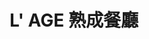 ---
title: "L' AGE 熟成餐廳"
description: "L' AGE 熟成餐廳"
layout: shop
keywords:
  - 美食競賽
  - 台灣美食
  - 美食精選
datePublished: "2025-06-30"
dateModified: "2025-07-03"
city: "台北市"
district: "大安區"
address: "台北市大安區仁愛路三段143巷25號"
phone: "0227113881"
geo: "25.03960909993349, 121.54318238968213"
google_map: "https://maps.app.goo.gl/ZhCnCVbN1TZ6fCmCA"
footinder: "https://footinder.com.tw/%e5%8f%b0%e5%8c%97%e5%b8%82%e5%a4%a7%e5%ae%89%e5%8d%80/255/"
official: "https://www.facebook.com/520Lage/"
award:
  - name: "500盤"
    year: "2024"
    entries:
      - dishes:
          - "炸豬尾與洋蔥圈"

---